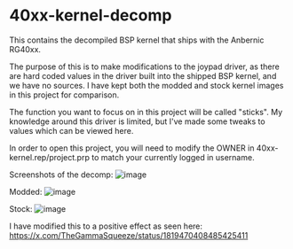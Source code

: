 # 40xx-kernel-decomp
This contains the decompiled BSP kernel that ships with the Anbernic RG40xx.

The purpose of this is to make modifications to the joypad driver, as there are hard coded values in the driver built into the shipped BSP kernel, and we have no sources.
I have kept both the modded and stock kernel images in this project for comparison.

The function you want to focus on in this project will be called "sticks".
My knowledge around this driver is limited, but I've made some tweaks to values which can be viewed here.

In order to open this project, you will need to modify the OWNER in 40xx-kernel.rep/project.prp to match your currently logged in username.

Screenshots of the decomp:
![image](https://github.com/user-attachments/assets/d9dbeb73-8800-4f4d-a31d-6cc22a3a70fd)

Modded:
![image](https://github.com/user-attachments/assets/769eb93a-54a6-4d03-9ac5-000b3ced64e9)

Stock:
![image](https://github.com/user-attachments/assets/1ff139ed-3c37-4737-94aa-eeab6440441e)


I have modified this to a positive effect as seen here: https://x.com/TheGammaSqueeze/status/1819470408485425411
